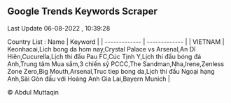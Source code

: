 

## Google Trends Keywords Scraper 
 
Last Update 06-08-2022 , 10:39:28

Country List :
 Name  | Keyword |
| ------------- | ------------- |
| VIETNAM | Keonhacai,Lich bong da hom nay,Crystal Palace vs Arsenal,An Dĩ Hiên,Cucurella,Lịch thi đấu Pau FC,Cúc Tịnh Y,Lịch thi đấu bóng đá Anh,Trung tâm Mua sắm,3 chiến sỹ PCCC,The Sandman,Nha,Irene,Zenless Zone Zero,Big Mouth,Arsenal,Truc tiep bong da,Lịch thi đấu Ngoại hạng Anh,Sài Gòn đấu với Hoàng Anh Gia Lai,Bayern Munich |



© Abdul Muttaqin 
